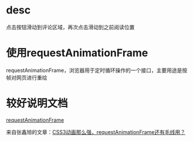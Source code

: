 # desc
点击按钮滑动到评论区域，再次点击滑动到之前阅读位置

# 使用requestAnimationFrame
requestAnimationFrame，浏览器用于定时循环操作的一个接口，主要用途是按帧对网页进行重绘

# 较好说明文档
[requestAnimationFrame](http://javascript.ruanyifeng.com/htmlapi/requestanimationframe.html)

来自张鑫旭的文章：[CSS3动画那么强，requestAnimationFrame还有毛线用？](http://www.zhangxinxu.com/wordpress/2013/09/css3-animation-requestanimationframe-tween-%E5%8A%A8%E7%94%BB%E7%AE%97%E6%B3%95/)
